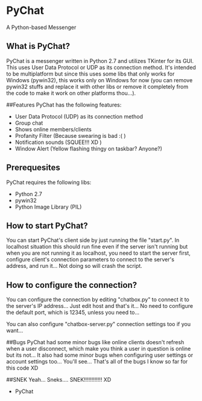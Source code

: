 # PyChat
A Python-based Messenger

## What is PyChat? 
PyChat is a messenger written in Python 2.7 and utilizes TKinter for its GUI. This uses User Data Protocol or UDP as its connection method. It's intended to be multiplatform but since this uses some libs that only works for Windows (pywin32), this works only on Windows for now (you can remove pywin32 stuffs and replace it with other libs or remove it completely from the code to make it work on other platforms thou...).

##Features
PyChat has the following features:
- User Data Protocol (UDP) as its connection method 
- Group chat 
- Shows online members/clients 
- Profanity Filter (Because swearing is bad :( ) 
- Notification sounds (SQUEE!!! XD ) 
- Window Alert (Yellow flashing thingy on taskbar? Anyone?) 

## Prerequesites
PyChat requires the following libs: 
- Python 2.7
- pywin32
- Python Image Library (PIL)

## How to start PyChat?
You can start PyChat's client side by just running the file "start.py". In localhost situation this should run fine even if the server isn't running but when you are not running it as localhost, you need to start the server first, configure client's connection parameters to connect to the server's address, and run it... Not doing so will crash the script.

## How to configure the connection?
You can configure the connection by editing "chatbox.py" to connect it to the server's IP address... Just edit host and that's it... No need to configure the default port, which is 12345, unless you need to...

You can also configure "chatbox-server.py" connection settings too if you want... 

##Bugs
PyChat had some minor bugs like online clients doesn't refresh when a user disconnect, which make you think a user in question is online but its not... It also had some minor bugs when configuring user settings or account settings too... You'll see... That's all of the bugs I know so far for this code XD 

##SNEK
Yeah... Sneks.... SNEK!!!!!!!!!!!! XD 


- PyChat
